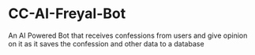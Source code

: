 # CC-AI-Freyal-Bot
An AI Powered Bot that receives confessions from users and give opinion on it as it saves the confession and other data to a database
